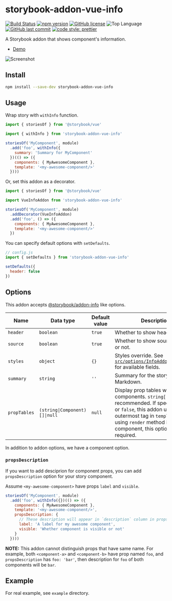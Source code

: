 # storybook-addon-vue-info

[![Build Status](https://travis-ci.com/pocka/storybook-addon-vue-info.svg?branch=master)](https://travis-ci.com/pocka/storybook-addon-vue-info)
[![npm version](https://badge.fury.io/js/storybook-addon-vue-info.svg)](https://badge.fury.io/js/storybook-addon-vue-info)
[![GitHub license](https://img.shields.io/github/license/pocka/storybook-addon-vue-info.svg)](https://github.com/pocka/storybook-addon-vue-info/blob/master/LICENSE)
![Top Language](https://img.shields.io/github/languages/top/pocka/storybook-addon-vue-info.svg)
[![GitHub last commit](https://img.shields.io/github/last-commit/pocka/storybook-addon-vue-info.svg)](https://github.com/pocka/storybook-addon-vue-info/commits/master)
[![code style: prettier](https://img.shields.io/badge/code_style-prettier-ff69b4.svg)](https://github.com/prettier/prettier)


A Storybook addon that shows component's information.

- [Demo](https://storybook-addon-vue-info.netlify.com/)

![Screenshot](https://raw.githubusercontent.com/pocka/storybook-addon-vue-info/master/assets/storybook-addon-vue-info--screen-shot.png)

## Install

```sh
npm install --save-dev storybook-addon-vue-info
```

## Usage

Wrap story with `withInfo` function.

```js
import { storiesOf } from '@storybook/vue'

import { withInfo } from 'storybook-addon-vue-info'

storiesOf('MyComponent', module)
  .add('foo', withInfo({
    summary: 'Summary for MyComponent'
  })(() => ({
    components: { MyAwesomeComponent },
    template: '<my-awesome-component/>'
  })))
```

Or, set this addon as a decorator.

```js
import { storiesOf } from '@storybook/vue'

import VueInfoAddon from 'storybook-addon-vue-info'

storiesOf('MyComponent', module)
  .addDecorator(VueInfoAddon)
  .add('foo', () => ({
    components: { MyAwesomeComponent },
    template: '<my-awesome-component/>'
  })
```

You can specify default options with `setDefaults`.

```js
// config.js
import { setDefaults } from 'storybook-addon-vue-info'

setDefaults({
  header: false
})
```

## Options

This addon accepts [@storybook/addon-info](https://github.com/storybooks/storybook/tree/master/addons/info) like options.

| Name         | Data type                     | Default value | Description                                                                                                                                                                                                                 |
| ------------ | ----------------------------- | ------------- | --------------------------------------------------------------------------------------------------------------------------------------------------------------------------------------------------------------------------- |
| `header`     | `boolean`                     | `true`        | Whether to show header or not.                                                                                                                                                                                              |
| `source`     | `boolean`                     | `true`        | Whether to show source(usage) or not.                                                                                                                                                                                       |
| `styles`     | `object`                      | `{}`          | Styles override. See [`src/options/InfoAddonOptions.ts`](src/options/InfoAddonOptions.ts) for available fields.                                                                                                             |
| `summary`    | `string`                      | `''`          | Summary for the story. Accepts Markdown.                                                                                                                                                                                    |
| `propTables` | `(string\|Component)[]\|null` | `null`        | Display prop tables with these components. `string[]` is recommended. If specified `null` or `false`, this addon use outermost tag in `template`. When using `render` method in a story component, this option is required. |

In addition to addon options, we have a component option.

### `propsDescription`

If you want to add desciprion for component props, you can add `propsDescription` option for your story component.

Assume `<my-awesome-component>` have props `label` and `visible`.

```js
storiesOf('MyComponent', module)
  .add('foo', withInfo({})(() => ({
    components: { MyAwesomeComponent },
    template: '<my-awesome-component/>',
    propsDescription: {
      // These description will appear in `description` column in props table
      label: 'A label for my awesome component',
      visible: 'Whether component is visible or not'
    }
  })))
```

**NOTE:** This addon cannot distinguish props that have same name. For example, both `<component-a>` and `<component-b>` have prop named `foo`, and `propsDescription` has `foo: 'bar'`, then description for `foo` of both components will be `bar`.

## Example

For real example, see `example` directory.
